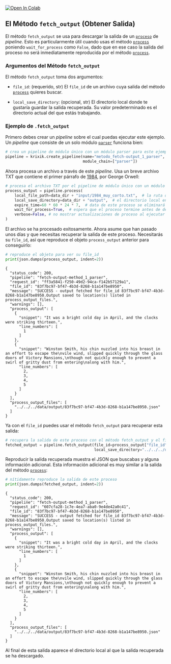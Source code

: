 <a href="https://colab.research.google.com/github/krixik-ai/krixik-docs/blob/main/docs/system/parameters_processing_files_through_pipelines/fetch_output_method.ipynb" target="_parent"><img src="https://colab.research.google.com/assets/colab-badge.svg" alt="Open In Colab"/></a>

## El Método `fetch_output` (Obtener Salida)

El método `fetch_output` se usa para descargar la salida de un [`proceso`](../parametros_y_procesar_archivos_a_traves_de_pipelines/metodo_process_procesar.md) de *pipeline*. Esto es particularmente útil cuando usas el método [`process`](../parametros_y_procesar_archivos_a_traves_de_pipelines/metodo_process_procesar.md) poniendo `wait_for_process` como `False`, dado que en ese caso la salida del proceso no será inmediatamente reproducida por el método [`process`](../parametros_y_procesar_archivos_a_traves_de_pipelines/metodo_process_procesar.md).

### Argumentos del Método `fetch_output`

El método `fetch_output` toma dos argumentos:

- `file_id`: (requerido, str) El `file_id` de un archivo cuya salida del método [`process`](../parametros_y_procesar_archivos_a_traves_de_pipelines/metodo_process_procesar.md) quieres buscar.

- `local_save_directory`: (opcional, str) El directorio local donde te gustaría guardar la salida recuperada. Su valor predeterminado es el directorio actual del que estás trabajando.


### Ejemplo de `.fetch_output`

Primero debes crear un *pipeline* sobre el cual puedas ejecutar este ejemplo. Un *pipeline* que consiste de un solo módulo [`parser`](../../modulos/modulos_de_funciones_de_apoyo/modulo_parser_fragmentacion.md) funciona bien:


```python
# crea un pipeline de módulo único con un módulo parser para este ejemplo
pipeline = krixik.create_pipeline(name="metodo_fetch-output_1_parser",
                                  module_chain=["parser"])
```

Ahora procesa un archivo a través de este *pipeline*. Usa un breve archivo TXT que contiene el primer párrafo de <u>1984</u>, por George Orwell:


```python
# procesa el archivo TXT por el pipeline de módulo único con un módulo parser
process_output = pipeline.process(
    local_file_path=data_dir + "input/1984_muy_corto.txt",  # la ruta de archivo inicial en la que yace el archivo de entrada
    local_save_directory=data_dir + "output",  # el directorio local en el que se guardará el archivo de salida
    expire_time=60 * 60 * 24 * 7,  # data de este proceso se eliminará del sistema Krixik en 7 días
    wait_for_process=True,  # espera que el proceso termine antes de devolver control del IDE al usuario
    verbose=False, # no mostrar actualizaciones de proceso al ejecutar el código
)
```

El archivo se ha procesado exitosamente. Ahora asume que han pasado unos días y que necesitas recuperar la salida de este proceso. Necesitarás su `file_id`, así que reproduce el objeto `process_output` anterior para conseguirlo:


```python
# reproduce el objeto para ver su file_id
print(json.dumps(process_output, indent=2))
```

    {
      "status_code": 200,
      "pipeline": "fetch-output-method_1_parser",
      "request_id": "ff3a5841-f250-49d2-94ca-f142b57129a1",
      "file_id": "83f7bc97-bf47-4b3d-8268-b1a147be8950",
      "message": "SUCCESS - output fetched for file_id 83f7bc97-bf47-4b3d-8268-b1a147be8950.Output saved to location(s) listed in process_output_files.",
      "warnings": [],
      "process_output": [
        {
          "snippet": "It was a bright cold day in April, and the clocks were striking thirteen.",
          "line_numbers": [
            1
          ]
        },
        {
          "snippet": "Winston Smith, his chin nuzzled into his breast in an effort to escape the\nvile wind, slipped quickly through the glass doors of Victory Mansions,\nthough not quickly enough to prevent a swirl of gritty dust from entering\nalong with him.",
          "line_numbers": [
            2,
            3,
            4,
            5
          ]
        }
      ],
      "process_output_files": [
        "../../../data/output/83f7bc97-bf47-4b3d-8268-b1a147be8950.json"
      ]
    }
    

Ya con el `file_id` puedes usar el método `fetch_output` para recuperar esta salida:


```python
# recupera la salida de este proceso con el método fetch_output y el file_id
fetched_output = pipeline.fetch_output(file_id=process_output["file_id"],
                                       local_save_directory="../../../data/output")
```

Reproducir la salida recuperada muestra el JSON que buscabas y alguna información adicional. Esta información adicional es muy similar a la salida del método [`process`](../parametros_y_procesar_archivos_a_traves_de_pipelines/metodo_process_procesar.md):


```python
# nítidamente reproduce la salida de este proceso
print(json.dumps(fetched_output, indent=2))
```

    {
      "status_code": 200,
      "pipeline": "fetch-output-method_1_parser",
      "request_id": "607cfa28-1c7e-4ea7-aba0-9e4de42a0c41",
      "file_id": "83f7bc97-bf47-4b3d-8268-b1a147be8950",
      "message": "SUCCESS - output fetched for file_id 83f7bc97-bf47-4b3d-8268-b1a147be8950.Output saved to location(s) listed in process_output_files.",
      "warnings": [],
      "process_output": [
        {
          "snippet": "It was a bright cold day in April, and the clocks were striking thirteen.",
          "line_numbers": [
            1
          ]
        },
        {
          "snippet": "Winston Smith, his chin nuzzled into his breast in an effort to escape the\nvile wind, slipped quickly through the glass doors of Victory Mansions,\nthough not quickly enough to prevent a swirl of gritty dust from entering\nalong with him.",
          "line_numbers": [
            2,
            3,
            4,
            5
          ]
        }
      ],
      "process_output_files": [
        "../../../data/output/83f7bc97-bf47-4b3d-8268-b1a147be8950.json"
      ]
    }
    

Al final de esta salida aparece el directorio local al que la salida recuperada se ha descargado.
